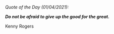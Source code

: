 *Quote of the Day (01/04/2021):*

_**Do not be afraid to give up the good for the great.**_

Kenny Rogers